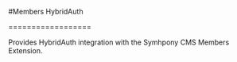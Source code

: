 #Members HybridAuth

==================

Provides HybridAuth integration with the Symhpony CMS Members Extension.
